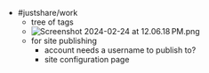 - #justshare/work
	- tree of tags
	- ![Screenshot 2024-02-24 at 12.06.18 PM.png](../assets/Screenshot_2024-02-24_at_12.06.18 PM_1708805185298_0.png)
	- for site publishing
		- account needs a username to publish to?
		- site configuration page